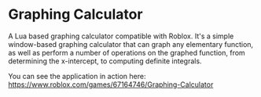 # Graphing Calculator
A Lua based graphing calculator compatible with Roblox. It's a simple window-based graphing calculator that can graph any elementary function, as well as perform a number of operations on the graphed function, from determining the x-intercept, to computing definite integrals.

You can see the application in action here: https://www.roblox.com/games/67164746/Graphing-Calculator
